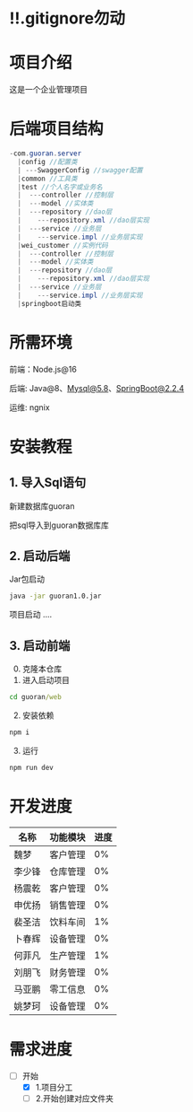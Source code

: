 # ‼️.gitignore勿动

# 项目介绍

这是一个企业管理项目


# 后端项目结构
```java
-com.guoran.server
  |config //配置类
  | ---SwaggerConfig //swagger配置
  |common //工具类
  |test //个人名字或业务名
  |  ---controller //控制层
  |  ---model //实体类
  |  ---repository //dao层
  |    ---repository.xml //dao层实现
  |  ---service //业务层
  |    ---service.impl //业务层实现  
  |wei_customer //实例代码
  |  ---controller //控制层
  |  ---model //实体类
  |  ---repository //dao层
  |    ---repository.xml //dao层实现
  |  ---service //业务层
  |    ---service.impl //业务层实现 
  |springboot启动类
```


# 所需环境

前端：Node.js@16

后端: Java@8、Mysql@5.8、SpringBoot@2.2.4

运维: ngnix

# 安装教程

## 1. 导入Sql语句

新建数据库guoran

把sql导入到guoran数据库库

## 2. 启动后端

Jar包启动

```sh
java -jar guoran1.0.jar
```

项目启动
....

## 3. 启动前端

0. 克隆本仓库
1. 进入启动项目

```cmd
cd guoran/web
```

2. 安装依赖

```cmd
npm i
```

3. 运行

```cmd
npm run dev
```

# 开发进度


| 名称   | 功能模块  | 进度 |
|-----|-------| --- |
| 魏梦 | 客户管理  | 0% |
| 李少锋 | 仓库管理  | 0%  |
| 杨震乾 | 客户管理  | 0%  |
| 申优扬 | 销售管理  | 0%  |
| 裴圣洁 | 饮料车间  | 1%  |
| 卜春辉 | 设备管理  | 0%  |
| 何菲凡 | 生产管理  | 1%  |
| 刘朋飞 | 财务管理  | 0%  |
| 马亚鹏 | 零工信息  | 0%  |
| 姚梦珂 | 设备管理  | 0%  |

# 需求进度

- [ ] 开始
  - [X] 1.项目分工
  - [ ] 2.开始创建对应文件夹
